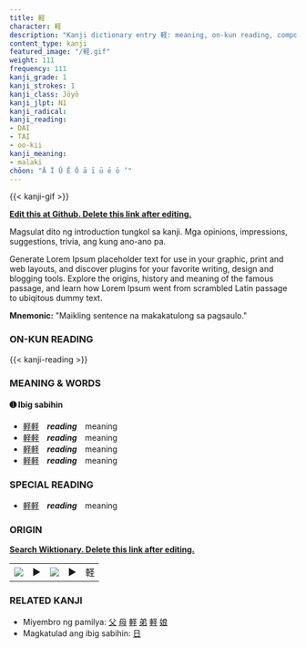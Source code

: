 ```yaml
---
title: 軽
character: 軽
description: "Kanji dictionary entry 軽: meaning, on-kun reading, compounds, origin, related kanji"
content_type: kanji
featured_image: "/軽.gif"
weight: 111
frequency: 111
kanji_grade: 1
kanji_strokes: 1
kanji_class: Jōyō
kanji_jlpt: N1
kanji_radical: 
kanji_reading: 
- DAI
- TAI
- oo-kii
kanji_meaning:
- malaki
chōon: "Ā Ī Ū Ē Ō ā ī ū ē ō ’"
---
```

[//]: # (Don't edit the line below. Kanji animated GIF code is automatically generated.)
{{< kanji-gif >}}

[//]: # (Edit below this line.)

**[Edit this at Github. Delete this link after editing.](https://github.com/tim0g/tim/tree/main/content/kanji/軽/index.md)**

Magsulat dito ng introduction tungkol sa kanji. Mga opinions, impressions, suggestions, trivia, ang kung ano-ano pa.

Generate Lorem Ipsum placeholder text for use in your graphic, print and web layouts, and discover plugins for your favorite writing, design and blogging tools. Explore the origins, history and meaning of the famous passage, and learn how Lorem Ipsum went from scrambled Latin passage to ubiqitous dummy text.
 
**Mnemonic:** "Maikling sentence na makakatulong sa pagsaulo."

### ON-KUN READING

[//]: # (Don't edit the line below. ON-KUN READING code is automatically generated.)
{{< kanji-reading >}}

### MEANING & WORDS

#### ➊ **Ibig sabihin**
  - [軽](../軽)[軽](../軽)　***reading***　meaning
  - [軽](../軽)[軽](../軽)　***reading***　meaning
  - [軽](../軽)[軽](../軽)　***reading***　meaning
  - [軽](../軽)[軽](../軽)　***reading***　meaning

### SPECIAL READING
  - [軽](../軽)[軽](../軽)　***reading***　meaning

### ORIGIN

**[Search Wiktionary. Delete this link after editing.](https://wiktionary.org/wiki/軽)**
<table class="kanji-table"><tr><td>
<img src="60px-軽-bronze.svg.png">
</td><td>▶</td><td>
<img src="60px-軽-oracle.svg.png">
</td><td>▶</td>
<td class="kanji-origin">軽</td>
</tr></table>

### RELATED KANJI
- Miyembro ng pamilya: [父](../父) [母](../母) [軽](../軽) [弟](../弟) [軽](../軽) [娘](../娘)
- Magkatulad ang ibig sabihin: [日](../日)
